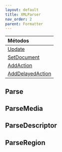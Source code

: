 ```yaml
---
layout: default
title: XMLParser
nav_order: 2
parent: Formatter
---
```


| Métodos       |
|:-------------|
| [Update](#parse)| 
| [SetDocument](#parsemedia)| 
| [AddAction](#parsedescriptor)| 
| [AddDelayedAction](#parseregion)| 

## Parse
## ParseMedia
## ParseDescriptor
## ParseRegion